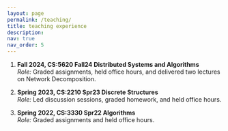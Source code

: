 ```yaml
---
layout: page
permalink: /teaching/
title: teaching experience
description: 
nav: true
nav_order: 5
---
```


1. **Fall 2024, CS:5620 Fall24 Distributed Systems and Algorithms**  
   *Role:* Graded assignments, held office hours, and delivered two lectures on Network Decomposition.

2. **Spring 2023, CS:2210 Spr23 Discrete Structures**  
   *Role:* Led discussion sessions, graded homework, and held office hours.

3. **Spring 2022, CS:3330 Spr22 Algorithms**  
   *Role:* Graded assignments and held office hours.



